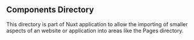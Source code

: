 ## Components Directory

This directory is part of Nuxt application to allow the importing of smaller aspects of an website or application into areas like the Pages directory.